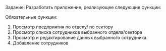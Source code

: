 Задание: Разработать приложение, реализующее следующие функции:

Обязательные функции:
1. Просмотр предприятия по отделу/ по сектору
2. Просмотр списка сотрудников выбранного отдела/сектора
3. Просмотр и редактирование данных выбранного сотрудника.
4. Добавление сотрудников
